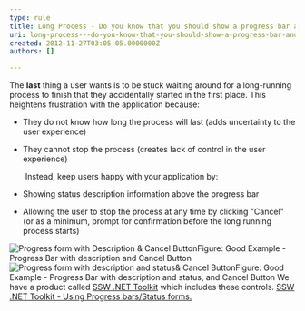 ```yaml
---
type: rule
title: Long Process - Do you know that you should show a progress bar and allow users to cancel?
uri: long-process---do-you-know-that-you-should-show-a-progress-bar-and-allow-users-to-cancel
created: 2012-11-27T03:05:05.0000000Z
authors: []

---
```


 
The **last** thing a user wants is to be stuck waiting around for a long-running process to finish that they accidentally started in the first place. This heightens frustration with the application because:

- They do not know how long the process will last (adds uncertainty to the user experience)
- They cannot stop the process (creates lack of control in the user experience)

   ​
Instead, keep users happy with your application by:

- Showing status description information above the progress bar
- Allowing the user to stop the process at any time by clicking "Cancel" (or as a minimum, prompt for confirmation before the long running process starts)

![Progress form with Description &amp; Cancel Button](http&#58;//www.ssw.com.au/ssw/Standards/Rules/Images/AllowCancelAndShowProgressForLongRunningProcesses.gif)Figure: Good Example - Progress Bar with description and Cancel Button![Progress form with description and status&amp; Cancel Button](http&#58;//www.ssw.com.au/ssw/Standards/Rules/Images/AllowCancelAndShowProgressForLongRunningProcesses2.jpg)Figure: Good Example - Progress Bar with description and status, and Cancel Button
We have a product called [SSW .NET Toolkit](http&#58;//www.ssw.com.au/ssw/NETToolKit/) which includes these controls. [SSW .NET Toolkit - Using Progress bars/Status forms.](http&#58;//www.ssw.com.au/ssw/NETToolKit/08ProgressbarsStatusforms.aspx)

